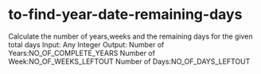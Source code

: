 # to-find-year-date-remaining-days
Calculate the number of years,weeks and the remaining days for the given total days  Input:  Any Integer  Output: Number of Years:NO_OF_COMPLETE_YEARS Number of Week:NO_OF_WEEKS_LEFTOUT Number of Days:NO_OF_DAYS_LEFTOUT
